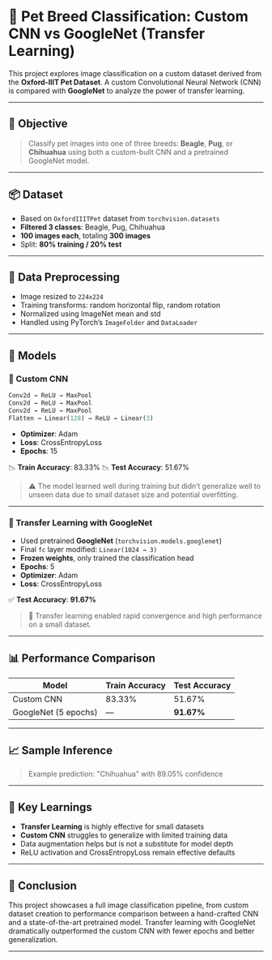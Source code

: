 # 🐶 Pet Breed Classification: Custom CNN vs GoogleNet (Transfer Learning)

This project explores image classification on a custom dataset derived from the **Oxford-IIIT Pet Dataset**. A custom Convolutional Neural Network (CNN) is compared with **GoogleNet** to analyze the power of transfer learning.

---

## 🎯 Objective

> Classify pet images into one of three breeds: **Beagle**, **Pug**, or **Chihuahua** using both a custom-built CNN and a pretrained GoogleNet model.

---

## 📦 Dataset

* Based on `OxfordIIITPet` dataset from `torchvision.datasets`
* **Filtered 3 classes**: Beagle, Pug, Chihuahua
* **100 images each**, totaling **300 images**
* Split: **80% training / 20% test**

---

## 🧪 Data Preprocessing

* Image resized to `224x224`
* Training transforms: random horizontal flip, random rotation
* Normalized using ImageNet mean and std
* Handled using PyTorch’s `ImageFolder` and `DataLoader`

---

## 🧠 Models

### 🔹 Custom CNN

```python
Conv2d → ReLU → MaxPool
Conv2d → ReLU → MaxPool
Conv2d → ReLU → MaxPool
Flatten → Linear(128) → ReLU → Linear(3)
```

* **Optimizer**: Adam
* **Loss**: CrossEntropyLoss
* **Epochs**: 15

📉 **Train Accuracy**: 83.33%
📉 **Test Accuracy**: 51.67%

> ⚠️ The model learned well during training but didn’t generalize well to unseen data due to small dataset size and potential overfitting.

---

### 🔹 Transfer Learning with GoogleNet

* Used pretrained **GoogleNet** (`torchvision.models.googlenet`)
* Final `fc` layer modified: `Linear(1024 → 3)`
* **Frozen weights**, only trained the classification head
* **Epochs**: 5
* **Optimizer**: Adam
* **Loss**: CrossEntropyLoss

✅ **Test Accuracy**: **91.67%**

> 🚀 Transfer learning enabled rapid convergence and high performance on a small dataset.

---

## 📊 Performance Comparison

| Model                | Train Accuracy | Test Accuracy |
| -------------------- | -------------- | ------------- |
| Custom CNN           | 83.33%         | 51.67%        |
| GoogleNet (5 epochs) | —              | **91.67%**    |

---

## 📈 Sample Inference

> Example prediction: "Chihuahua" with 89.05% confidence

---

## 🧠 Key Learnings

* **Transfer Learning** is highly effective for small datasets
* **Custom CNN** struggles to generalize with limited training data
* Data augmentation helps but is not a substitute for model depth
* ReLU activation and CrossEntropyLoss remain effective defaults

---

## 🏁 Conclusion

This project showcases a full image classification pipeline, from custom dataset creation to performance comparison between a hand-crafted CNN and a state-of-the-art pretrained model. Transfer learning with GoogleNet dramatically outperformed the custom CNN with fewer epochs and better generalization.

---
